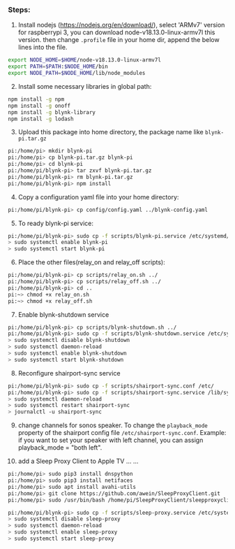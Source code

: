 ### Steps:
1. Install nodejs (https://nodejs.org/en/download/), select 'ARMv7' version for raspberrypi 3, you can download node-v18.13.0-linux-armv7l this version. then change `.profile` file in your home dir, append the below lines into the file.
``` sh
export NODE_HOME=$HOME/node-v18.13.0-linux-armv7l
export PATH=$PATH:$NODE_HOME/bin
export NODE_PATH=$NODE_HOME/lib/node_modules
```

2. Install some necessary libraries in global path:
``` sh
npm install -g npm
npm install -g onoff
npm install -g blynk-library
npm install -g lodash
```

3. Upload this package into home directory, the package name like `blynk-pi.tar.gz`
``` sh
pi:/home/pi> mkdir blynk-pi
pi:/home/pi> cp blynk-pi.tar.gz blynk-pi
pi:/home/pi> cd blynk-pi
pi:/home/pi/blynk-pi> tar zxvf blynk-pi.tar.gz
pi:/home/pi/blynk-pi> rm blynk-pi.tar.gz
pi:/home/pi/blynk-pi> npm install
```

4. Copy a configuration yaml file into your home directory:
``` sh
pi:/home/pi/blynk-pi> cp config/config.yaml ../blynk-config.yaml
```

5. To ready blynk-pi service:
``` sh 
pi:/home/pi/blynk-pi> sudo cp -f scripts/blynk-pi.service /etc/systemd/system/
> sudo systemctl enable blynk-pi
> sudo systemctl start blynk-pi
```

6. Place the other files(relay_on and relay_off scripts):
``` sh
pi:/home/pi/blynk-pi> cp scripts/relay_on.sh ../
pi:/home/pi/blynk-pi> cp scripts/relay_off.sh ../
pi:/home/pi/blynk-pi> cd ..
pi:~> chmod +x relay_on.sh
pi:~> chmod +x relay_off.sh
```

7. Enable blynk-shutdown service
``` sh 
pi:/home/pi/blynk-pi> cp scripts/blynk-shutdown.sh ../
pi:/home/pi/blynk-pi> sudo cp -f scripts/blynk-shutdown.service /etc/systemd/system/
> sudo systemctl disable blynk-shutdown
> sudo systemctl daemon-reload
> sudo systemctl enable blynk-shutdown
> sudo systemctl start blynk-shutdown
```

8. Reconfigure shairport-sync service
``` sh 
pi:/home/pi/blynk-pi> sudo cp -f scripts/shairport-sync.conf /etc/
pi:/home/pi/blynk-pi> sudo cp -f scripts/shairport-sync.service /lib/systemd/system/
> sudo systemctl daemon-reload
> sudo systemctl restart shairport-sync
> journalctl -u shairport-sync
```

9. change channels for sonos speaker. To change the  `playback_mode` property of the shairport config file `/etc/shairport-sync.conf`. Example: if you want to set your speaker with left channel, you can assign playback_mode = "both left".

10. add a Sleep Proxy Client to Apple TV ... ...
``` sh
pi:/home/pi> sudo pip3 install dnspython
pi:/home/pi> sudo pip3 install netifaces
pi:/home/pi> sudo apt install avahi-utils
pi:/home/pi> git clone https://github.com/awein/SleepProxyClient.git
pi:/home/pi> sudo /usr/bin/bash /home/pi/SleepProxyClient/sleepproxyclient.sh

pi:/home/pi/blynk-pi> sudo cp -f scripts/sleep-proxy.service /etc/systemd/system/
> sudo systemctl disable sleep-proxy
> sudo systemctl daemon-reload
> sudo systemctl enable sleep-proxy
> sudo systemctl start sleep-proxy
```
